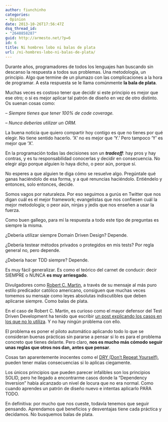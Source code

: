 ```yaml
---
author: fiunchinho
categories:
- Opinion
date: 2013-10-26T17:56:47Z
dsq_thread_id:
- "2648858287"
guid: http://armesto.net/?p=6
id: 6
title: Ni hombres lobo ni balas de plata
url: /ni-hombres-lobo-ni-balas-de-plata/
---
```


Durante años, programadores de todos los lenguajes han buscando sin descanso la respuesta a todos sus problemas. Una metodología, un principio. Algo que termine de un plumazo con las complicaciones a la hora de programar. A esta respuesta se le llama comúnmente **la bala de plata**.

Muchas veces es costoso tener que decidir si este principio es mejor que ese otro; o si es mejor aplicar tal patrón de diseño en vez de otro distinto. Os suenan cosas como:

_&#8211; Siempre tienes que tener 100% de code coverage._

_&#8211; Nunca deberías utilizar un ORM._

La buena noticia que quiero compartir hoy contigo es que no tienes por qué elegir. No tiene sentido hacerlo. ‘X’ no es mejor que ‘Y.’ Pero tampoco ‘Y’ es mejor que ‘X’.

<!--more-->

En la programación todas las decisiones son un **_tradeoff_**: hay pros y hay contras, y es tu responsabilidad conocerlas y decidir en consecuencia. No elegir algo porque alguien lo haya dicho, o peor aún, porque sí.

No esperes a que alguien te diga cómo se resuelve algo. Pregúntale qué ganas haciéndolo de esa forma, y a qué renuncias haciéndolo. Entiéndelo y entonces, solo entonces, decide.

Somos vagos por naturaleza. Por eso seguimos a gurús en Twitter que nos digan cuál es el mejor framework; evangelistas que nos confiesen cuál la mejor metodología; o peor aún, ninjas y jedis que nos enseñen a usar la fuerza.

Como buen gallego, para mí la respuesta a todo este tipo de preguntas es siempre la misma.

¿Debería utilizar siempre Domain Driven Design? Depende.

¿Debería testear métodos privados o protegidos en mis tests? Por regla general no, pero depende.

¿Debería hacer TDD siempre? Depende.

Es muy fácil generalizar. Es como el teórico del carnet de conducir: decir SIEMPRE o NUNCA **es muy arriesgado**.

Divulgadores como <a title="Robert C. Martin" href="https://twitter.com/unclebobmartin" target="_blank">Robert C. Martin</a>, a través de su mensaje al más puro estilo predicador católico americano, consiguen que muchas veces tomemos su mensaje como leyes absolutas indiscutibles que deben aplicarse siempre. Como balas de plata.

En el caso de Robert C. Martin, es curioso como el mayor defensor del Test Driven Development ha tenido que escribir <a title="The Pragmatics of TDD" href="http://blog.8thlight.com/uncle-bob/2013/03/06/ThePragmaticsOfTDD.html" target="_blank">un post explicando los casos en los que no lo utiliza</a>. Y no hay ningún problema con ello.

El problema es poner el piloto automático aplicando todo lo que se consideran buenas prácticas sin pararse a pensar si lo es para el problema concreto que tienes delante. Pero claro, **nos es mucho más cómodo seguir unas reglas que otros nos dan, antes que pensar**.

Cosas tan aparentemente inocentes como el <a title="Don't Repeat Yourself" href="http://c2.com/cgi/wiki?DontRepeatYourself" target="_blank">DRY (Don’t Repeat Yourself)</a>, pueden tener malas consecuencias si lo aplicas ciegamente.

Los únicos principios que pueden parecer infalibles son los principios SOLID, pero he llegado a encontrarme casos donde la “Dependency Inversion” había alcanzado un nivel de locura que no era normal. Como cuando aprendes un patrón de diseño nuevo e intentas aplicarlo PARA TODO.

En definitiva: por mucho que nos cueste, todavía tenemos que seguir pensando. Aprendamos qué beneficios y desventajas tiene cada práctica y decidamos. No busquemos balas de plata.